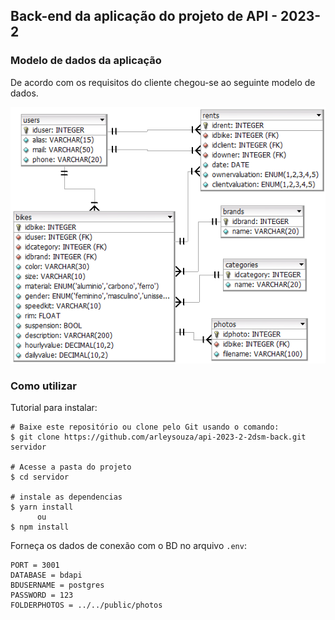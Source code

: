 ## Back-end da aplicação do projeto de API - 2023-2

### Modelo de dados da aplicação

De acordo com os requisitos do cliente chegou-se ao seguinte modelo de dados.

![](https://github.com/arleysouza/api-2023-2-2dsm-back/blob/master/public/images/modelo-bd.png)

### Como utilizar

Tutorial para instalar:
```
# Baixe este repositório ou clone pelo Git usando o comando:
$ git clone https://github.com/arleysouza/api-2023-2-2dsm-back.git servidor

# Acesse a pasta do projeto
$ cd servidor

# instale as dependencias
$ yarn install
      ou
$ npm install
```

Forneça os dados de conexão com o BD no arquivo `.env`:
```
PORT = 3001
DATABASE = bdapi
BDUSERNAME = postgres
PASSWORD = 123
FOLDERPHOTOS = ../../public/photos
```


